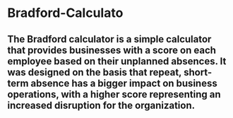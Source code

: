 # Bradford-Calculato
## The Bradford calculator is a simple calculator that provides businesses with a score on each employee based on their unplanned absences. It was designed on the basis that repeat, short-term absence has a bigger impact on business operations, with a higher score representing an increased disruption for the organization.
